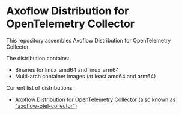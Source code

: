 # Axoflow Distribution for OpenTelemetry Collector

This repository assembles Axoflow Distribution for OpenTelemetry Collector.

The distribution contains:

- Binaries for linux_amd64 and linux_arm64
- Multi-arch container images (at least amd64 and arm64)

Current list of distributions:

- [Axoflow Distribution for OpenTelemetry Collector (also known as "axoflow-otel-collector")](./distributions/otelcol-contrib)
